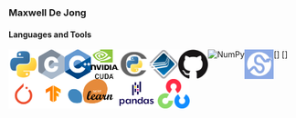 ### Maxwell De Jong

#### Languages and Tools
[<img align="left" alt="Python" height="52px" src="/images/python.png" />](https://python.org)
[<img align="left" alt="C" height="52px" src="/images/c.png" />]
[<img align="left" alt="C++" height="52px" src="/images/cpp.svg" />]
[<img align="left" alt="CUDA" height="52px" src="/images/cuda.svg" />](https://developer.nvidia.com/cuda-toolkit)
[<img align="left" alt="Cython" height="52px" src="/images/cython.jpeg" />](https://cython.org)
[<img align="left" alt="Open MPI" height="52px" src="/images/open-mpi.png" />](https://open-mpi.org)
[<img align="left" alt="GitHub" height="52px" src="/images/github.png" />](https://github.com)
[<img align="left" alt="NumPy" height="52px" src="/images/numpy.png" />](https://numpy.org)
[<img align="left" alt="SciPy" height="52px" src="/images/scipy.png" />](https://scipy.org)
[<img align="left" alt="PyTorch" height="52px" src="/images/pytorch.png" />](https://pytorch.org)
[<img align="left" alt="Tensorflow" height="52px" src="/images/tensorflow.png" />](https://tensorflow.org)
[<img align="left" alt="scikit-learn" height="52px" src="/images/sklearn.png" />](https://scikit-learn.org/stable/)
[<img align="left" alt="pandas" height="52px" src="/images/pandas.svg" />](https://pandas.pydata.org)
[<img align="left" alt="OpenCV" height="52px" src="/images/opencv.png" />](https://opencv.org)
